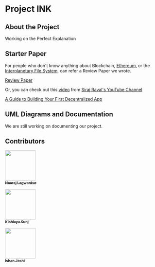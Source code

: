 # Project INK

## About the Project

Working on the Perfect Explanation

## Starter Paper

For people who don't know anything about Blockchain, [Ethereum](https://www.ethereum.org/), or the [Interplanetary File System](https://ipfs.io/), can refer a Review Paper we wrote.

[Review Paper](https://github.com/ishanjoshi02/BeProjectReviewPaper/blob/master/Final.pdf)

Or, you can check out this [video](https://www.youtube.com/watch?v=gSQXq2_j-mw) from [Siraj Raval's YouTube Channel](https://www.youtube.com/channel/UCWN3xxRkmTPmbKwht9FuE5A)

[A Guide to Building Your First Decentralized App](https://www.youtube.com/watch?v=gSQXq2_j-mws)


## UML Diagrams and Documentation

We are still working on documenting our project.

## Contributors

[<img src="https://avatars1.githubusercontent.com/u/13968549?s=460&v=4" width="100px;"/><br /><sub><b>Neeraj Lagwankar</b></sub>](https://github.com/FlashBlaze) 


[<img src="https://avatars3.githubusercontent.com/u/21663847?s=460&v=4" width="100px;"/><br /><sub><b>Kishlaya Kunj</b></sub>](https://github.com/kishlayakunj)  


[<img src="https://avatars3.githubusercontent.com/u/14982214?s=460&v=4" width="100px;"/><br /><sub><b>Ishan Joshi</b></sub>](https://github.com/ishanjoshi02) 
